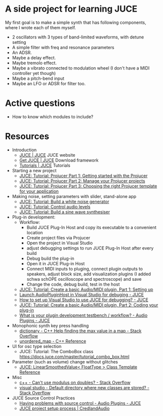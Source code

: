# A side project for learning JUCE

My first goal is to make a simple synth that has following components, where I wrote each of them myself.

- 2 oscillators with 3 types of band-limited waveforms, with detune setting
- A simple filter with freq and resonance parameters
- An ADSR. 
- Maybe a delay effect.
- Maybe tremolo effect. 
- Maybe a vibrato connected to modulation wheel (I don't have a MIDI controller yet though)
- Maybe a pitch-bend input
- Maybe an LFO or ADSR for filter too.


# Active questions
* How to know which modules to include?

# Resources

* Introduction
  * [JUCE \| JUCE](https://juce.com/) JUCE website
  * [Get JUCE \| JUCE](https://shop.juce.com/get-juce) Download framework
  * [Tutorials \| JUCE](https://juce.com/learn/tutorials) Tutorials
* Starting a new project
  * [JUCE: Tutorial: Projucer Part 1: Getting started with the Projucer](https://docs.juce.com/master/tutorial_new_projucer_project.html)
  * [JUCE: Tutorial: Projucer Part 2: Manage your Projucer projects](https://docs.juce.com/master/tutorial_manage_projucer_project.html)
  * [JUCE: Tutorial: Projucer Part 3: Choosing the right Projucer template for your application](https://docs.juce.com/master/tutorial_choosing_projucer_template.html)
* Making noise, setting parameters with slider, stand-alone app
  * [JUCE: Tutorial: Build a white noise generator](https://docs.juce.com/master/tutorial_simple_synth_noise.html)
  * [JUCE: Tutorial: Control audio levels](https://docs.juce.com/master/tutorial_synth_level_control.html)
  * [JUCE: Tutorial: Build a sine wave synthesiser](https://docs.juce.com/master/tutorial_sine_synth.html)
* Plug-in development:
  * Workflow:
    * Build JUCE Plug-In Host and copy its executable to a convenient location
	* Create project files via Projucer
	* Open the project in Visual Studio
	* adjust debugging settings to run JUCE Plug-In Host after every build
	* Debug build the plug-in
	* Open it in JUCE Plug-in Host
	* Connect MIDI inputs to pluging, connect plugin outputs to speakers, adjust block size, add visualization plugins (I added schwa schOPE oscilloscope and spectroscope) and save
	* Change the code, debug build, test in the host
  * [JUCE: Tutorial: Create a basic Audio/MIDI plugin, Part 1: Setting up](https://docs.juce.com/master/tutorial_create_projucer_basic_plugin.html)
  * [Launch AudioPluginHost in Visual Studio for debuging \- JUCE](https://forum.juce.com/t/launch-audiopluginhost-in-visual-studio-for-debuging/30839)
  * [How to set up Visual Studio to use JUCE for debugging? \- JUCE](https://forum.juce.com/t/how-to-set-up-visual-studio-to-use-juce-for-debugging/29660)
  * [JUCE: Tutorial: Create a basic Audio/MIDI plugin, Part 2: Coding your plug\-in](https://docs.juce.com/master/tutorial_code_basic_plugin.html)
  * [What is your plugin development testbench / workflow? \- Audio Plugins \- JUCE](https://forum.juce.com/t/what-is-your-plugin-development-testbench-workflow/13583)
* Monophonic synth key press handling
  * [dictionary \- C\+\+ Help finding the max value in a map \- Stack Overflow](https://stackoverflow.com/questions/9370945/c-help-finding-the-max-value-in-a-map/9371137#9371137)
  * [unordered\_map \- C\+\+ Reference](http://www.cplusplus.com/reference/unordered_map/unordered_map/)
* UI for osc type selection
  * JUCE: Tutorial: The ComboBox class https://docs.juce.com/master/tutorial_combo_box.html
* Parameter (such as volume) change without glitches
  * [JUCE: LinearSmoothedValue< FloatType > Class Template Reference](https://docs.juce.com/master/classLinearSmoothedValue.html#a6cc025f0d2de6ac18dc15368a31e893c)
* Misc
  * [c\+\+ \- Can't use modulus on doubles? \- Stack Overflow](https://stackoverflow.com/questions/9138790/cant-use-modulus-on-doubles)
  * [visual studio \- Default directory where new classes are stored? \- Stack Overflow](https://stackoverflow.com/questions/9700170/default-directory-where-new-classes-are-stored)
* JUCE Source Control Practices
  * [Having problems with source control \- Audio Plugins \- JUCE](https://forum.juce.com/t/having-problems-with-source-control/19225/3)
  * [JUCE project setup process \| CredlandAudio](http://blog.credland.net/2016/05/juce-project-setup-process.html)


